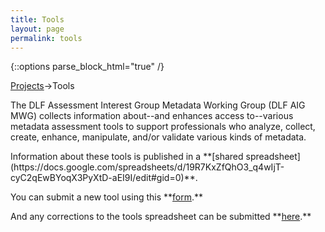 ```yaml
---
title: Tools
layout: page
permalink: tools
---
```

   {::options parse_block_html="true" /}

<a href="/projects">Projects</a>->Tools

<p>The DLF Assessment Interest Group Metadata Working Group (DLF AIG MWG) collects  information about--and enhances access to--various metadata assessment tools to support professionals who analyze, collect, create, enhance, manipulate, and/or validate various kinds of metadata.</p> 

<p>Information about these tools is published in a **[shared spreadsheet](https://docs.google.com/spreadsheets/d/19R7KxZfQhO3_q4wIjT-cyC2qEwBYoqX3PyXtD-aEI9I/edit#gid=0)**.</p>

<p>You can submit a new tool using this **<a href="https://docs.google.com/forms/d/e/1FAIpQLSemJk1E-RMlvLEespgPd1YLdsQxXyE1FRd14BG2oKcLzMKNig/viewform" target=_
>form</a>.**</p>

<p>And any corrections to the tools spreadsheet can be submitted **<a href="https://docs.google.com/forms/d/e/1FAIpQLSdzilaPYNy6iUpoDyl-6_x_K9iw9ZDz5ApQvHrvRNfuJCKeNw/viewform" target=_blank>here</a>.**</p>